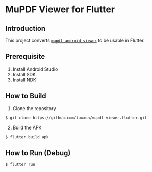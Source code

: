 # MuPDF Viewer for Flutter

## Introduction
This project converts [`mupdf-android-viewer`](https://github.com/ArtifexSoftware/mupdf-android-viewer) to be usable in Flutter.

## Prerequisite
1. Install Android Studio
2. Install SDK
3. Install NDK

## How to Build
1. Clone the repository
```bash
$ git clone https://github.com/tuxxon/mupdf-viewer.flutter.git
```

2. Build the APK
```bash
$ flutter build apk
```

## How to Run (Debug)
```bash
$ flutter run 
```
